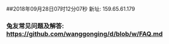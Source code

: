 ##2018年09月28日07时12分07秒 新址: 159.65.61.179
### 兔友常见问题及解答: https://github.com/wanggonging/d/blob/w/FAQ.md
